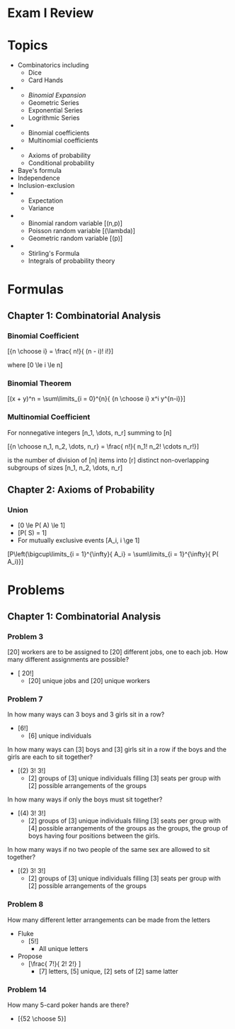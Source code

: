 # Exam I Review

# Topics

* Combinatorics including 
  * Dice
  * Card Hands
* 
  * _Binomial Expansion_
  * Geometric Series
  * Exponential Series
  * Logrithmic Series
* 
  * Binomial coefficients
  * Multinomial coefficients
* 
  * Axioms of probability
  * Conditional probability
* Baye's formula
* Independence
* Inclusion-exclusion
* 
  * Expectation
  * Variance
* 
  * Binomial random variable \[(n,p)\]
  * Poisson random variable \[(\lambda)\]
  * Geometric random variable \[(p)\]
* 
  * Stirling's Formula 
  * Integrals of probability theory


# Formulas

## Chapter 1: Combinatorial Analysis

### Binomial Coefficient
\[{n \choose i} = \frac{ n!}{ (n - i)! i!}\]

where \[0 \le i \le n\]

### Binomial Theorem
\[(x + y)^n = \sum\limits_{i = 0}^{n}{ {n \choose i} x^i y^{n-i}}\]

### Multinomial Coefficient
For nonnegative integers \[n_1, \dots, n_r\] summing to \[n\]

\[{n \choose n_1, n_2, \dots, n_r} = \frac{ n!}{ n_1! n_2! \cdots n_r!}\]

is the number of division of \[n\] items into \[r\] distinct 
non-overlapping subgroups of sizes \[n_1, n_2, \dots, n_r\]

## Chapter 2: Axioms of Probability

### Union
* \[0 \le P( A) \le 1\]
* \[P( S) = 1\]
* For mutually exclusive events \[A_i, i \ge 1\]

\[P\left(\bigcup\limits_{i = 1}^{\infty}{ A_i} = \sum\limits_{i = 1}^{\infty}{ P( A_i)}\]

# Problems

## Chapter 1: Combinatorial Analysis

### Problem 3
\[20\] workers are to be assigned to \[20\] different jobs, 
one to each job. How many different assignments are possible?

* \[ 20!\]
  * \[20\] unique jobs and \[20\] unique workers 

### Problem 7
In how many ways can 3 boys and 3 girls sit in a row?
* \[6!\]
  * \[6\] unique individuals 

In how many ways can \[3\] boys and \[3\] girls sit in a row
if the boys and the girls are each to sit together?
* \[(2) 3! 3!\]
  * \[2\] groups of \[3\] unique individuals filling \[3\] seats per group
    with \[2\] possible arrangements of the groups

In how many ways if only the boys must sit together?  
* \[(4) 3! 3!\]
  * \[2\] groups of \[3\] unique individuals filling \[3\] seats per group
    with \[4\] possible arrangements of the groups as the groups, the group
    of boys having four positions between the girls.

In how many ways if no two people of the same sex are allowed to sit together?
* \[(2) 3! 3!\]
  * \[2\] groups of \[3\] unique individuals filling \[3\] seats per group
    with \[2\] possible arrangements of the groups

### Problem 8
How many different letter arrangements can be made from the letters

* Fluke
  * \[5!\]
      * All unique letters
* Propose
  * \[\frac{ 7!}{ 2! 2!} \]
      * \[7\] letters, \[5\] unique, \[2\] sets of \[2\] same latter

### Problem 14
How many 5-card poker hands are there?

* \[{52 \choose 5}\]
